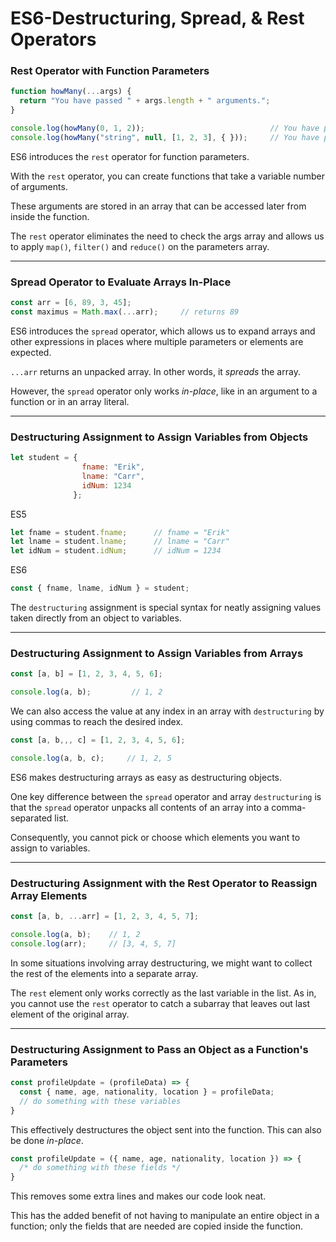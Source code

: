 # ES6-Destructuring, Spread, & Rest Operators

### Rest Operator with Function Parameters
```js
function howMany(...args) {
  return "You have passed " + args.length + " arguments.";
}

console.log(howMany(0, 1, 2));                            // You have passed 3 arguments
console.log(howMany("string", null, [1, 2, 3], { }));     // You have passed 4 arguments.
```
ES6 introduces the `rest` operator for function parameters. 

With the `rest` operator, you can create functions that take a variable number of arguments. 

These arguments are stored in an array that can be accessed later from inside the function.

The `rest` operator eliminates the need to check the args array and allows us to apply `map()`, `filter()` and `reduce()` on the parameters array.

___

### Spread Operator to Evaluate Arrays In-Place
```js
const arr = [6, 89, 3, 45];
const maximus = Math.max(...arr);     // returns 89
```
ES6 introduces the `spread` operator, which allows us to expand arrays and other expressions in places where multiple parameters or elements are expected.

`...arr` returns an unpacked array. In other words, it _spreads_ the array.

However, the `spread` operator only works _in-place_, like in an argument to a function or in an array literal.

___

### Destructuring Assignment to Assign Variables from Objects
```js
let student = { 
                fname: "Erik", 
                lname: "Carr", 
                idNum: 1234 
              };
```

ES5
```js
let fname = student.fname;      // fname = "Erik"
let lname = student.lname;      // lname = "Carr"
let idNum = student.idNum;      // idNum = 1234
```

ES6
```js
const { fname, lname, idNum } = student;
```
The `destructuring` assignment is special syntax for neatly assigning values taken directly from an object to variables.

___

### Destructuring Assignment to Assign Variables from Arrays
```js
const [a, b] = [1, 2, 3, 4, 5, 6];

console.log(a, b);         // 1, 2
```

We can also access the value at any index in an array with `destructuring` by using commas to reach the desired index.
```js
const [a, b,,, c] = [1, 2, 3, 4, 5, 6];

console.log(a, b, c);     // 1, 2, 5
```
ES6 makes destructuring arrays as easy as destructuring objects.

One key difference between the `spread` operator and array `destructuring` is that the `spread` operator unpacks all contents of an array into a comma-separated list. 

Consequently, you cannot pick or choose which elements you want to assign to variables.

___

### Destructuring Assignment with the Rest Operator to Reassign Array Elements
```js
const [a, b, ...arr] = [1, 2, 3, 4, 5, 7];

console.log(a, b);    // 1, 2
console.log(arr);     // [3, 4, 5, 7]
```
In some situations involving array destructuring, we might want to collect the rest of the elements into a separate array.

The `rest` element only works correctly as the last variable in the list. As in, you cannot use the `rest` operator to catch a subarray that leaves out last element of the original array.

___

### Destructuring Assignment to Pass an Object as a Function's Parameters
```js
const profileUpdate = (profileData) => {
  const { name, age, nationality, location } = profileData;
  // do something with these variables
}
```
This effectively destructures the object sent into the function. This can also be done _in-place_.
```js
const profileUpdate = ({ name, age, nationality, location }) => {
  /* do something with these fields */
}
```
This removes some extra lines and makes our code look neat.

This has the added benefit of not having to manipulate an entire object in a function; only the fields that are needed are copied inside the function.

